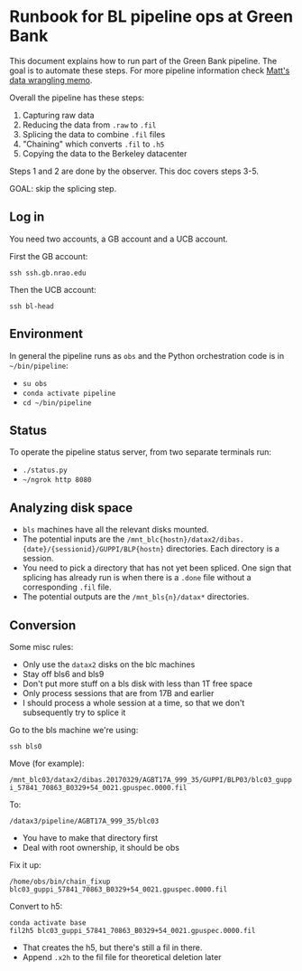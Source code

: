 # Runbook for BL pipeline ops at Green Bank

This document explains how to run part of the Green Bank pipeline. The
goal is to automate these steps. For more pipeline information check
[Matt's data wrangling
memo](https://github.com/UCBerkeleySETI/bl_docs/tree/master/027_data_wrangling_status_apr_2021).

Overall the pipeline has these steps:

1. Capturing raw data
2. Reducing the data from `.raw` to `.fil`
3. Splicing the data to combine `.fil` files
4. "Chaining" which converts `.fil` to `.h5`
5. Copying the data to the Berkeley datacenter

Steps 1 and 2 are done by the observer. This doc covers steps 3-5.

GOAL: skip the splicing step.

## Log in

You need two accounts, a GB account and a UCB account.

First the GB account:

`ssh ssh.gb.nrao.edu`

Then the UCB account:

`ssh bl-head`

## Environment

In general the pipeline runs as `obs` and the Python orchestration code is in `~/bin/pipeline`:

* `su obs`
* `conda activate pipeline`
* `cd ~/bin/pipeline`

## Status

To operate the pipeline status server, from two separate terminals run:

* `./status.py`
* `~/ngrok http 8080`

## Analyzing disk space

* `bls` machines have all the relevant disks mounted.
* The potential inputs are the
  `/mnt_blc{hostn}/datax2/dibas.{date}/{sessionid}/GUPPI/BLP{hostn}`
  directories. Each directory is a session.
* You need to pick a directory that has not yet been spliced. One sign
  that splicing has already run is when there is a `.done` file
  without a corresponding `.fil` file.
* The potential outputs are the `/mnt_bls{n}/datax*` directories.
  
## Conversion

Some misc rules:

* Only use the `datax2` disks on the blc machines
* Stay off bls6 and bls9
* Don't put more stuff on a bls disk with less than 1T free space
* Only process sessions that are from 17B and earlier
* I should process a whole session at a time, so that we don't subsequently try to splice it

Go to the bls machine we're using:

`ssh bls0`

Move (for example):

`/mnt_blc03/datax2/dibas.20170329/AGBT17A_999_35/GUPPI/BLP03/blc03_guppi_57841_70863_B0329+54_0021.gpuspec.0000.fil`

To:

`/datax3/pipeline/AGBT17A_999_35/blc03`

* You have to make that directory first
* Deal with root ownership, it should be obs

Fix it up:

`/home/obs/bin/chain_fixup blc03_guppi_57841_70863_B0329+54_0021.gpuspec.0000.fil`

Convert to h5:

```
conda activate base
fil2h5 blc03_guppi_57841_70863_B0329+54_0021.gpuspec.0000.fil
```

* That creates the h5, but there's still a fil in there.
* Append `.x2h` to the fil file for theoretical deletion later
